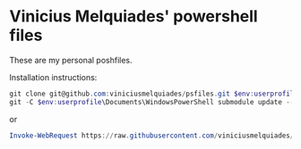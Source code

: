 # Vinicius Melquiades' powershell files

These are my personal poshfiles.

Installation instructions:

```powershell
git clone git@github.com:viniciusmelquiades/psfiles.git $env:userprofile\Documents\WindowsPowerShell
git -C $env:userprofile\Documents\WindowsPowerShell submodule update --init --recursive
```

or

```powershell
Invoke-WebRequest https://raw.githubusercontent.com/viniciusmelquiades/psfiles/master/install.ps1 -UseBasicParsing | Invoke-Expression
```